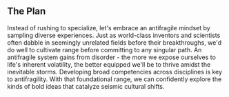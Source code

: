 ## The Plan
Instead of rushing to specialize, let's embrace an antifragile mindset by sampling diverse experiences. Just as world-class inventors and scientists often dabble in seemingly unrelated fields before their breakthroughs, we'd do well to cultivate range before committing to any singular path. An antifragile system gains from disorder - the more we expose ourselves to life's inherent volatility, the better equipped we'll be to thrive amidst the inevitable storms. Developing broad competencies across disciplines is key to antifragility. With that foundational range, we can confidently explore the kinds of bold ideas that catalyze seismic cultural shifts.

